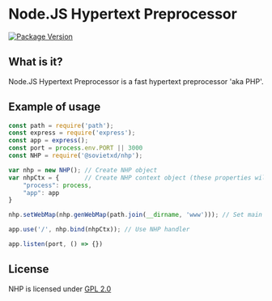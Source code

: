 # Node.JS Hypertext Preprocessor

[![Package Version](https://img.shields.io/npm/v/@sovietxd/nhp.svg)](https://www.npmjs.org/package/@sovietxd/nhp)

What is it?
--------
Node.JS Hypertext Preprocessor is a fast hypertext preprocessor 'aka PHP'.

Example of usage
--------
```js
const path = require('path');
const express = require('express');
const app = express();
const port = process.env.PORT || 3000
const NHP = require('@sovietxd/nhp');

var nhp = new NHP(); // Create NHP object
var nhpCtx = {       // Create NHP context object (these properties will be available under $ object in all .nhp scripts)
	"process": process,
	"app": app
}

nhp.setWebMap(nhp.genWebMap(path.join(__dirname, 'www'))); // Set main directory to ./www

app.use('/', nhp.bind(nhpCtx)); // Use NHP handler

app.listen(port, () => {})
```

License
-----
NHP is licensed under [GPL 2.0](LICENSE.md)